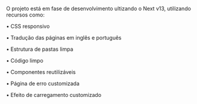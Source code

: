 O projeto está em fase de desenvolvimento ultizando o Next v13, utilizando recursos como:

• CSS responsivo

• Tradução das páginas em inglês e português

• Estrutura de pastas limpa

• Código limpo

• Componentes reutilizáveis

• Página de erro customizada

• Efeito de carregamento customizado




